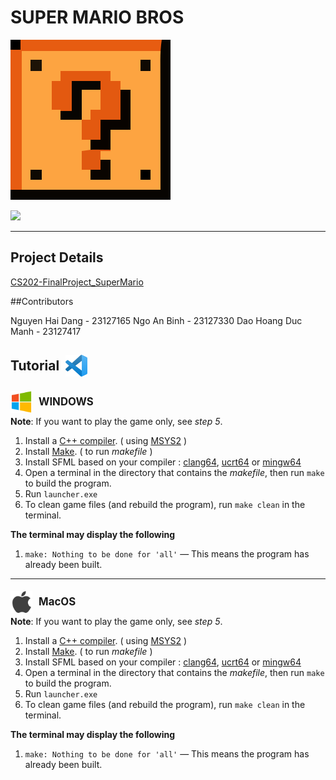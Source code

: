 # SUPER MARIO BROS
![](https://raw.githubusercontent.com/DanielNguyen-05/SUPER_MARIO_GAME/refs/heads/main/assets/icon.svg?token=GHSAT0AAAAAAC2EDGJ5C2D4DQHIZD2ARTN6ZZZS25Q)

![](https://img.shields.io/github/release/pandao/editor.md.svg)

----
## Project Details
[CS202-FinalProject_SuperMario](https://docs.google.com/document/d/1N59hDBAQYoavpiW9zewu9_QKwtMipv-ZIDnmylP1gEg/edit?tab=t.0#heading=h.pdkhz280o558 "CS202-FinalProject_SuperMario")

##Contributors

Nguyen Hai Dang - 23127165
Ngo An Binh - 23127330
Dao Hoang Duc Manh - 23127417

<h2 style="display: flex; align-items: center;">
  <span style="margin-right: 10px;">Tutorial</span>
  <img src="https://raw.githubusercontent.com/DanielNguyen-05/SUPER_MARIO_GAME/refs/heads/main/assets/vscode.svg?token=GHSAT0AAAAAAC2EDGJ4Y6BBSZNYMN27CUQEZZZRKDA" 
       style="width: 35px;">
</h2>

<div style="display: flex; align-items: center;">
  <img src="https://raw.githubusercontent.com/DanielNguyen-05/SUPER_MARIO_GAME/refs/heads/main/assets/windows.svg?token=GHSAT0AAAAAAC2EDGJ4KI6M5GUF5CXVK6VKZZZRJRA" 
       style="width: 35px; margin-right: 10px; position: relative; top: 5px;">
  <strong style="font-size: 1.2em; position: relative; top: 5px;">WINDOWS</strong>
</div>
<p style="margin-top: 10px;">
  <strong>Note</strong>: If you want to play the game only, see <em>step 5</em>.
</p>

1. Install a [C++ compiler](https://code.visualstudio.com/docs/cpp/config-mingw "C++ compiler"). ( using [MSYS2](https://www.msys2.org/ "MSYS2") )
2. Install [Make](https://packages.msys2.org/packages/make "Make"). ( to run *makefile* )
3. Install SFML based on your compiler : [clang64](https://packages.msys2.org/packages/mingw-w64-clang-x86_64-sfml "clang64"), [ucrt64](https://packages.msys2.org/packages/mingw-w64-ucrt-x86_64-sfml "ucrt64") or [mingw64](https://packages.msys2.org/packages/mingw-w64-x86_64-sfml "mingw64")
4. Open a terminal in the directory that contains the *makefile*, then run `make` to build the program.
5. Run `launcher.exe`
6. To clean game files (and rebuild the program), run `make clean` in the terminal.

**The terminal may display the following**
1. `make: Nothing to be done for 'all'` — This means the program has already been built.

----

<div style="display: flex; align-items: center;">
    <img src="https://raw.githubusercontent.com/DanielNguyen-05/SUPER_MARIO_GAME/refs/heads/main/assets/apple.svg?token=GHSAT0AAAAAAC2EDGJ5VTNEFE2VH6MZMOPSZZZSQ4A" 
         style="width: 35px; margin-right: 10px; position: relative; top: 5px;" alt="Apple Logo">
    <span style="font-weight: bold; font-size: 1.2em; position: relative; top: 5px;">MacOS</span>
</div>
<p style="margin-top: 10px;">
    <strong>Note</strong>: If you want to play the game only, see <em>step 5</em>.
</p>


1. Install a [C++ compiler](https://code.visualstudio.com/docs/cpp/config-mingw "C++ compiler"). ( using [MSYS2](https://www.msys2.org/ "MSYS2") )
2. Install [Make](https://packages.msys2.org/packages/make "Make"). ( to run *makefile* )
3. Install SFML based on your compiler : [clang64](https://packages.msys2.org/packages/mingw-w64-clang-x86_64-sfml "clang64"), [ucrt64](https://packages.msys2.org/packages/mingw-w64-ucrt-x86_64-sfml "ucrt64") or [mingw64](https://packages.msys2.org/packages/mingw-w64-x86_64-sfml "mingw64")
4. Open a terminal in the directory that contains the *makefile*, then run `make` to build the program.
5. Run `launcher.exe`
6. To clean game files (and rebuild the program), run `make clean` in the terminal.

**The terminal may display the following**
1. `make: Nothing to be done for 'all'` — This means the program has already been built.
